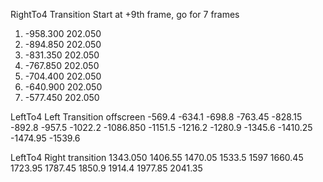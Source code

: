 RightTo4 Transition
Start at +9th frame, go for 7 frames
1. -958.300  202.050
2. -894.850  202.050
3. -831.350  202.050
4. -767.850  202.050
5. -704.400  202.050
6. -640.900  202.050
7. -577.450  202.050

LeftTo4 Left Transition offscreen
-569.4
-634.1
-698.8
-763.45
-828.15
-892.8
-957.5
-1022.2
-1086.850
-1151.5
-1216.2
-1280.9
-1345.6
-1410.25
-1474.95
-1539.6

LeftTo4 Right transition
1343.050
1406.55
1470.05
1533.5
1597
1660.45
1723.95
1787.45
1850.9
1914.4
1977.85
2041.35